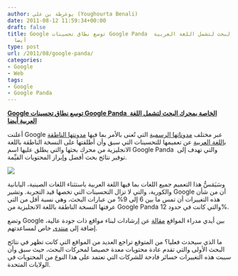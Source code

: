 ```yaml
---
author: يوغرطة بن علي (Youghourta Benali)
date: 2011-08-12 11:59:34+00:00
draft: false
title: Google توسع نطاق تحسينات Google Panda  الخاصة بمحرك البحث لتشمل اللغة العربية
  أيضا
type: post
url: /2011/08/google-panda/
categories:
- Google
- Web
tags:
- Google
- Google Panda
---
```


[**Google توسع نطاق تحسينات Google Panda  الخاصة بمحرك البحث لتشمل اللغة العربية أيضا**](http://www.it-scoop.com/2011/08/google-panda/)




أعلنت Google عبر مختلف [مدوناتها الرسمية](http://googlewebmastercentral.blogspot.com/2011/08/high-quality-sites-algorithm-launched.html) التي تُعنى بالأمر بما فيها [مدونتها الناطقة باللغة العربية](http://google-arabia.blogspot.com/2011/08/google.html) عن تعميمها للتحسينات التي سبق وأن أطلقتها على النسخة الناطقة باللغة الانجليزية من محرك بحثها والتي يطلق عليها اسم Google Panda  والتي تهدف إلى توفير نتائج بحث أفضل وإبراز المحتويات القيِّمة.




[![](http://www.it-scoop.com/wp-content/uploads/2011/08/google-panda.png)
](http://www.it-scoop.com/2011/08/google-panda/)[
](http://www.it-scoop.com/2011/08/google-panda/)




وسَيَمَسُّ هذا التعميم جميع اللغات بما فيها اللغة العربية باستثناء اللغات الصينية، اليابانية والكورية، والتي لا تزال التحسينات التي تخصها قيد التجربة. وتشير Google أن من شأن هذه التغييرات أن تمس ما بين 6 إلى 9% من عبارات البحث، وهي نسبة أقل من التي عرفتها النسخة الناطقة باللغة الانجليزية من Google Panda والتي كانت في حدود 12%.




وتضع Google بين أيدي مدراء المواقع [مقالة](https://sites.google.com/site/webmasterhelpforum/ar/more-guidance-on-building-high-quality-sites) عن إرشادات لبناء مواقع ذات جودة عالية، إضافة إلى [منتدى](http://www.google.com/support/webmasters/bin/answer.py?answer=113808) خاص لمساعدتهم.




ما الذي سيحدث فعليا؟ من المتوقع تراجع العديد من المواقع التي كانت تظهر في نتائج البحث الأولى والتي تقدم عادة محتويات معدة خصيصا لمحركات البحث، حيث سبق وأن سببت هذه التغييرات خسائر فادحة للشركات التي تعتمد على هذا النوع من المحتويات في الولايات المتحدة.



